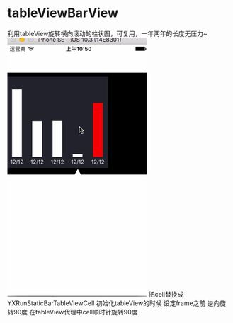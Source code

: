 # tableViewBarView
利用tableView旋转横向滚动的柱状图，可复用，一年两年的长度无压力~
 ![image](https://github.com/shuaishuaihenan/tableViewBarView/blob/master/tableView%E6%A8%AA%E5%90%91%E7%BF%BB%E8%BD%AC%E6%9F%B1%E7%8A%B6%E5%9B%BE%E5%A4%8D%E7%94%A81.gif)
把cell替换成YXRunStaticBarTableViewCell
初始化tableView的时候 设定frame之前 逆向旋转90度
在tableView代理中cell顺时针旋转90度
